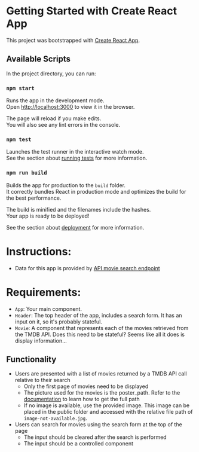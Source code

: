 # Getting Started with Create React App

This project was bootstrapped with [Create React App](https://github.com/facebook/create-react-app).

## Available Scripts

In the project directory, you can run:

### `npm start`

Runs the app in the development mode.\
Open [http://localhost:3000](http://localhost:3000) to view it in the browser.

The page will reload if you make edits.\
You will also see any lint errors in the console.

### `npm test`

Launches the test runner in the interactive watch mode.\
See the section about [running tests](https://facebook.github.io/create-react-app/docs/running-tests) for more information.

### `npm run build`

Builds the app for production to the `build` folder.\
It correctly bundles React in production mode and optimizes the build for the best performance.

The build is minified and the filenames include the hashes.\
Your app is ready to be deployed!

See the section about [deployment](https://facebook.github.io/create-react-app/docs/deployment) for more information.

# Instructions:

* Data for this app is provided by [API movie search endpoint](https://developers.themoviedb.org/3/search/search-movies)

# Requirements:

* `App`: Your main component.
* `Header`: The top header of the app, includes a search form. It has an input on it, so it's probably stateful.
* `Movie`: A component that represents each of the movies retrieved from the TMDB API. Does this need to be stateful? Seems like all it does is display information...

## Functionality

* Users are presented with a list of movies returned by a TMDB API call relative to their search
   * Only the first page of movies need to be displayed
   * The picture used for the movies is the poster_path. Refer to the [documentation](https://developers.themoviedb.org/3/getting-started/images) to learn how to get the full path
   * If no image is available, use the provided image. This image can be placed in the public folder and accessed with the relative file path of `image-not-available.jpg`.
* Users can search for movies using the search form at the top of the page
   * The input should be cleared after the search is performed
   * The input should be a controlled component
